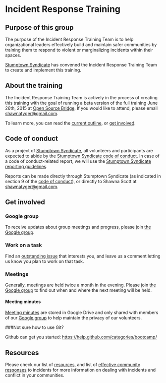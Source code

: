 # Incident Response Training

## Purpose of this group

The purpose of the Incident Response Training Team is to help organizational leaders effectively build and maintain safer communities by training them to respond to violent or marginalizing incidents within their spaces.

[Stumptown Syndicate](http://stumptownsyndicate.org/) has convened the Incident Response Training Team to create and implement this training.

## About the training

The Incident Response Training Team is actively in the process of creating this training with the goal of running a beta version of the full training June 26th, 2015 at [Open Source Bridge](http://opensourcebridge.org/). If you would like to attend, please email shawnatyger@gmail.com.

To learn more, you can read the [current outline](content/outline.md), or [get involved](#get-involved).

## Code of conduct

As a project of [Stumptown Syndicate](http://stumptownsyndicate.org/), all volunteers and participants are expected to abide by the [Stumptown Syndicate code of conduct](http://stumptownsyndicate.org/code-of-conduct/). In case of a code of conduct-related report, we will use the [Stumptown Syndicate reporting guidelines](http://stumptownsyndicate.org/code-of-conduct/reporting-guidelines/).

Reports can be made directly through Stumptown Syndicate (as indicated in section 9 of the [code of conduct](http://stumptownsyndicate.org/code-of-conduct/)), or directly to Shawna Scott at shawnatyger@gmail.com.

## Get involved

### Google group

To receive updates about group meetings and progress, please join [the Google group](https://groups.google.com/forum/?hl=en#!forum/pdx-incident-response-team).

### Work on a task

Find an [outstanding issue](https://github.com/stumpsyn/incident-response/issues) that interests you, and leave us a comment letting us know you plan to work on that task.

### Meetings

Generally, meetings are held twice a month in the evening. Please join [the Google group](https://groups.google.com/forum/?hl=en#!forum/pdx-incident-response-team) to find out when and where the next meeting will be held.

#### Meeting minutes

[Meeting minutes](https://drive.google.com/open?id=0B2k9LgLmtlebfkh3UGx4U25PekFUYmZsbnhLQkh3MjYxOGxUNG1JSWxMWFZkVHBmc1puRG8&authuser=1) are stored in Google Drive and only shared with members of our [Google group](https://groups.google.com/forum/?hl=en#!forum/pdx-incident-response-team) to help maintain the privacy of our volunteers.

###Not sure how to use Git? 

Github can get you started: https://help.github.com/categories/bootcamp/

## Resources

Please check our list of [resources](resources/resources.md), and list of [effective community responses](resources/effective-community-responses.md) to incidents for more information on dealing with incidents and conflict in your communities.
